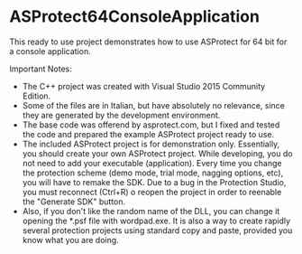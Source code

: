 # ASProtect64ConsoleApplication
This ready to use project demonstrates how to use ASProtect for 64 bit for a console application.

Important Notes:
- The C++ project was created with Visual Studio 2015 Community Edition.
- Some of the files are in Italian, but have absolutely no relevance, since they are generated by the development environment.
- The base code was offerend by asprotect.com, but I fixed and tested the code and prepared the example ASProtect project ready to use.
- The included ASProtect project is for demonstration only. Essentially, you should create your own ASProtect project. While developing, you do not need to add your executable (application). Every time you change the protection scheme (demo mode, trial mode, nagging options, etc), you will have to remake the SDK. Due to a bug in the Protection Studio, you must reconnect (Ctrl+R) o reopen the project in order to reenable the "Generate SDK" button.
- Also, if you don't like the random name of the DLL, you can change it opening the *.psf file with wordpad.exe. It is also a way to create rapidly several protection projects using standard copy and paste, provided you know what you are doing.
